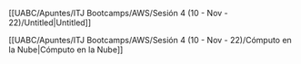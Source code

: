 [[UABC/Apuntes/ITJ Bootcamps/AWS/Sesión 4 (10 - Nov - 22)/Untitled|Untitled]]

[[UABC/Apuntes/ITJ Bootcamps/AWS/Sesión 4 (10 - Nov - 22)/Cómputo en la Nube|Cómputo en la Nube]]